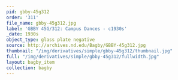 ```yaml
---
pid: gbby-45g312
order: '311'
file_name: gbby-45g312.jpg
label: 'GBBY 45G/312: Campus Dances - c1930s'
_date: 1930s
object_type: glass plate negative
source: http://archives.nd.edu/Bagby/GBBY-45g312.jpg
thumbnail: "/img/derivatives/simple/gbby-45g312/thumbnail.jpg"
full: "/img/derivatives/simple/gbby-45g312/fullwidth.jpg"
layout: bagby_item
collection: bagby
---
```

